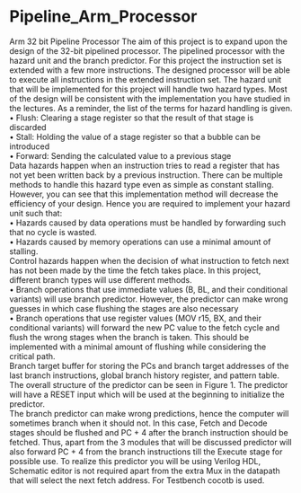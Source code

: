 # Pipeline_Arm_Processor
 Arm 32 bit Pipeline Processor
 The aim of this project is to expand upon the design of the 32-bit pipelined processor.
The pipelined processor with the hazard unit and the branch predictor. For this project the instruction set is extended with a few more instructions. The designed processor will be able to execute all instructions in the extended instruction set.
The hazard unit that will be implemented for this project will handle two hazard types. Most of the
design will be consistent with the implementation you have studied in the lectures. As a reminder, the
list of the terms for hazard handling is given.<br>
• Flush: Clearing a stage register so that the result of that stage is discarded<br>
• Stall: Holding the value of a stage register so that a bubble can be introduced<br>
• Forward: Sending the calculated value to a previous stage<br>
Data hazards happen when an instruction tries to read a register that has not yet been written back
by a previous instruction. There can be multiple methods to handle this hazard type even as simple as
constant stalling. However, you can see that this implementation method will decrease the efficiency of
your design. Hence you are required to implement your hazard unit such that:<br>
• Hazards caused by data operations must be handled by forwarding such that no cycle is wasted.<br>
• Hazards caused by memory operations can use a minimal amount of stalling.<br>
Control hazards happen when the decision of what instruction to fetch next has not been made by the
time the fetch takes place. In this project, different branch types will use different methods.<br>
• Branch operations that use immediate values (B, BL, and their conditional variants) will use branch
predictor. However, the predictor can make wrong guesses in which case flushing the stages are also necessary<br>
• Branch operations that use register values (MOV r15, BX, and their conditional variants) will
forward the new PC value to the fetch cycle and flush the wrong stages when the branch is
taken. This should be implemented with a minimal amount of flushing while considering the
critical path.<br>
Branch target buffer for storing
the PCs and branch target addresses of the last branch instructions, global branch history register, and
pattern table. The overall structure of the predictor can be seen in Figure 1.
The predictor will have a RESET input which will be used at the beginning to initialize
the predictor. <br>
The branch predictor can make wrong predictions, hence the computer will sometimes branch when
it should not. In this case, Fetch and Decode stages should be flushed and PC + 4 after the branch
instruction should be fetched. Thus, apart from the 3 modules that will be discussed predictor will also
forward PC + 4 from the branch instructions till the Execute stage for possible use. To realize this predictor you will be using Verilog HDL, Schematic editor is not required apart
from the extra Mux in the datapath that will select the next fetch address.
For Testbench cocotb is used.
